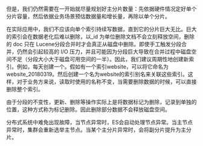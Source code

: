 但是，我们仍然需要在一开始就尽量规划好主分片数量：先依据硬件情况定好单个分片容量，然后依据业务场景预估数据量和增长量，再除以单个分片。

在实际应用中，我们不应该向单个索引持续写数据，直到它的分片巨大无比。巨大的索引会在数据老化后难以删除，以_id 为单位删除文档不会立刻释放空间，删除的 doc 只在 Lucene分段合并时才会真正从磁盘中删除。即使手工触发分段合并，仍然会引起较高的 I/O 压力，并且可能因为分段巨大导致在合并过程中磁盘空间不足（分段大小大于磁盘可用空间的一半）。因此，我们建议周期性地创建新索引。例如，每天创建一个。假如有一个索引website，可以将它命名为website_20180319。然后创建一个名为website的索引别名来关联这些索引。这样，对于业务方来说，读取时使用的名称不变，当需要删除数据的时候，可以直接删除整个索引。

由于分段的不变性，更新、删除等操作实际上是将数据标记为删除，记录到单独的位置，这种方式称为标记删除。因此删除部分数据不会释放磁盘空间。

分布式系统中难免出现故障，当节点异常时，ES会自动处理节点异常。当主节点异常时，集群会重新选举主节点。当某个主分片异常时，会将副分片提升为主分片。



